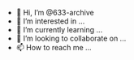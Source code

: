- 👋 Hi, I’m @633-archive
- 👀 I’m interested in ...
- 🌱 I’m currently learning ...
- 💞️ I’m looking to collaborate on ...
- 📫 How to reach me ...

<!---
633-archive/633-archive is a ✨ special ✨ repository because its `README.md` (this file) appears on your GitHub profile.
You can click the Preview link to take a look at your changes.
--->
